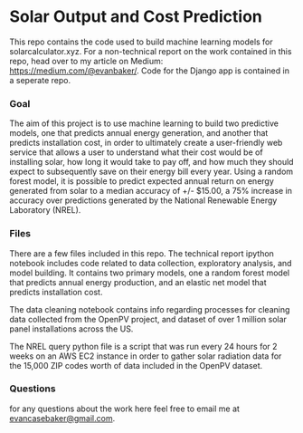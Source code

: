 # Solar Output and Cost Prediction
This repo contains the code used to build machine learning models for solarcalculator.xyz.  For a non-technical report on the work contained in this repo, head over to my article on Medium: https://medium.com/@evanbaker/.  Code for the Django app is contained in a seperate repo.

### Goal
The aim of this project is to use machine learning to build two predictive models, one that predicts annual energy generation, and another that predicts installation cost, in order to ultimately create a user-friendly web service that allows a user to understand what their cost would be of installing solar, how long it would take to pay off, and how much they should expect to subsequently save on their energy bill every year.  Using a random forest model, it is possible to predict expected annual return on energy generated from solar to a median accuracy of +/- $15.00, a 75% increase in accuracy over predictions generated by the National Renewable Energy Laboratory (NREL).

### Files
There are a few files included in this repo.  The technical report ipython notebook includes code related to data collection, exploratory analysis, and model building.  It contains two primary models, one a random forest model that predicts annual energy production, and an elastic net model that predicts installation cost.

The data cleaning notebook contains info regarding processes for cleaning data collected from the OpenPV project, and dataset of over 1 million solar panel installations across the US.

The NREL query python file is a script that was run every 24 hours for 2 weeks on an AWS EC2 instance in order to gather solar radiation data for the 15,000 ZIP codes worth of data included in the OpenPV dataset.

### Questions
for any questions about the work here feel free to email me at evancasebaker@gmail.com.
